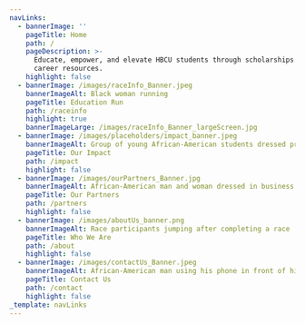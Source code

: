```yaml
---
navLinks:
  - bannerImage: ''
    pageTitle: Home
    path: /
    pageDescription: >-
      Educate, empower, and elevate HBCU students through scholarships and
      career resources.
    highlight: false
  - bannerImage: /images/raceInfo_Banner.jpeg
    bannerImageAlt: Black woman running
    pageTitle: Education Run
    path: /raceinfo
    highlight: true
    bannerImageLarge: /images/raceInfo_Banner_largeScreen.jpg
  - bannerImage: /images/placeholders/impact_banner.jpeg
    bannerImageAlt: Group of young African-American students dressed professionally
    pageTitle: Our Impact
    path: /impact
    highlight: false
  - bannerImage: /images/ourPartners_Banner.jpg
    bannerImageAlt: African-American man and woman dressed in business suits shaking hands
    pageTitle: Our Partners
    path: /partners
    highlight: false
  - bannerImage: /images/aboutUs_banner.png
    bannerImageAlt: Race participants jumping after completing a race
    pageTitle: Who We Are
    path: /about
    highlight: false
  - bannerImage: /images/contactUs_Banner.jpeg
    bannerImageAlt: African-American man using his phone in front of his laptop
    pageTitle: Contact Us
    path: /contact
    highlight: false
_template: navLinks
---
```





